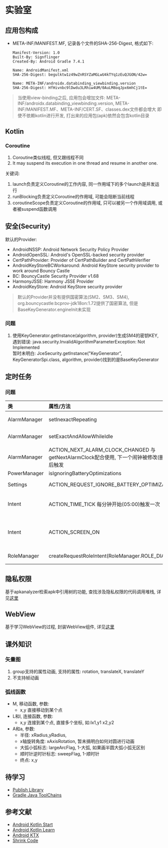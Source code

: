 # 实验室

## 应用包构成

- META-INF/MANIFEST.MF, 记录各个文件的SHA-256-Digest, 格式如下:
    ```text
    Manifest-Version: 1.0
    Built-By: Signflinger
    Created-By: Android Gradle 7.4.1
  
    Name: AndroidManifest.xml
    SHA-256-Digest: begulktw1z49wZnRSYZaMGLwU4kTYq1zEuQJGON/42w=
  
    Name: META-INF/androidx.databinding_viewbinding.version
    SHA-256-Digest: HfHivnbc9lDwdu3LRhiw4UM/0AuLM8oqJpx6mhCj1tE=
    ```

> 当使用view-binding之后, 应用包会增加文件: META-INF/androidx.databinding_viewbinding.version, META-INF/MANIFEST.MF、META-INF/CERT.SF、classes.dex文件都会增大
> 即使不依赖kotlin进行开发, 打出来的应用包(apk)依然会包含kotlin目录

## Kotlin

### Coroutine

1. Coroutine类似线程, 但又跟线程不同
2. It may suspend its execution in one thread and resume in another one.

关键词:
1. launch负责定义Coroutine的工作内容, 同一作用域下的多个launch是并发运行
2. runBlocking负责定义Coroutine的作用域, 可能会阻断当前线程
3. coroutineScope负责定义Coroutine的作用域, 只可以被另一个作用域调用, 或者被suspend函数调用

## 安全(Security)

默认的Provider:
- AndroidNSSP: Android Network Security Policy Provider
- AndroidOpenSSL: Android's OpenSSL-backed security provider
- CertPathProvider: Provider of CertPathBuilder and CertPathVerifier
- AndroidKeyStoreBCWorkaround: Android KeyStore security provider to work around Bouncy Castle
- BC: BouncyCastle Security Provider v1.68
- HarmonyJSSE: Harmony JSSE Provider
- AndroidKeyStore: Android KeyStore security provider

> 默认的Provider并没有提供国密算法(SM2、SM3、SM4), org.bouncycastle:bcprov-jdk18on:1.72提供了国密算法, 但是BaseKeyGenerator.engineInit未实现


### 问题

1. 使用KeyGenerator.getInstance(algorithm, provider)生成SM4的密钥KEY, 遇到错误: java.security.InvalidAlgorithmParameterException: Not Implemented  
   暂时未明白: JceSecurity.getInstance("KeyGenerator", KeyGeneratorSpi.class, algorithm, provider)找到的是BaseKeyGenerator

## 定时任务

### 问题

| 类 | 属性/方法 | OPPO Reno 3 元气版 |
| :-- | :-- | :-- |
| AlarmManager | setInexactRepeating | 应用切后台锁屏, 闹钟无法触发, 解锁打开应用, 触发闹钟 |
| AlarmManager | setExactAndAllowWhileIdle | 应用切后台锁屏, 闹钟无法触发, 解锁打开应用, 触发闹钟 |
| AlarmManager | ACTION_NEXT_ALARM_CLOCK_CHANGED  与getNextAlarmClock配合使用, 下一个闹钟被修改(删除)之后触发 | 应用切换至后台, 不会收到广播 |
| PowerManager | isIgnoringBatteryOptimizations | false |
| Settings | ACTION_REQUEST_IGNORE_BATTERY_OPTIMIZATIONS | No Activity found to handle Intent |
| Intent | ACTION_TIME_TICK  每分钟开始(05:00)触发一次 | 应用切后台锁屏, 闹钟无法触发, 解锁打开应用, 收到最近一次的广播 |
| Intent | ACTION_SCREEN_ON  | 应用处于前台, 点亮屏幕, 不论是否解锁成功, 应用就能收到广播; 应用处于后台, 不会收到广播 |
| RoleManager | createRequestRoleIntent(RoleManager.ROLE_DIALER) | 直接返回Activity.RESULT_CANCELED |


## 隐私权限

基于apkanalyzer检索apk中引用树的功能, 查找涉及隐私权限的代码调用堆栈, 详见[这里](privacy-permission/README.md)

## WebView

基于学习WebView的过程, 封装WebView组件, 详见[这里](webview/README.md)

## 课外知识

### 矢量图

1. group支持的属性动画, 支持的属性: rotation, translateX, translateY
2. 不支持帧动画

### 弧线函数

- M, 移动函数, 参数:
    - x,y 直接移动到某个点
- L和l, 连接函数, 参数:
    - x,y 连接到某个点, 直接多个坐标, 如:lx1,y1 x2,y2
- A和a, 参数:
    - 半径: xRadius,yRadius,
    - x轴旋转角度: xAxisRotation, 暂未搞明白如何对圆进行动画
    - 大弧小弧标志: largeArcFlag, 1-大弧, 如果画半圆大弧小弧无区别
    - 顺时针逆时针标志: sweepFlag, 1-顺时针
    - 终点: x,y

## 待学习

- [Publish Library](https://developer.android.google.cn/build/publish-library?hl=zh-cn)
- [Gradle Java ToolChains](https://docs.gradle.org/8.0/userguide/toolchains.html)

## 参考文献

- [Android Kotlin Start](https://developer.android.google.cn/kotlin/get-started)
- [Android Kotlin Learn](https://developer.android.google.cn/kotlin/learn)
- [Android KTX](https://developer.android.google.cn/kotlin/ktx)
- [Shrink Code](https://developer.android.google.cn/studio/build/shrink-code.html?hl=en)


